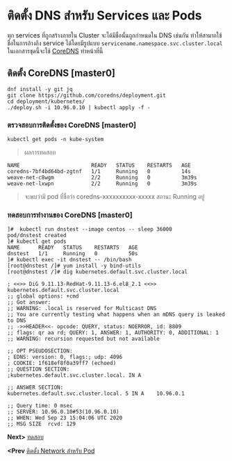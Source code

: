# ติดตั้ง DNS สำหรับ Services และ Pods
ทุก services ที่ถูกสร้างภายใน Cluster จะได้มีชื่อนั้นถูกกำหนดใน DNS เช่นกัน ทำให้สามาถใช้ชื่อในการอ้างถึง service ได้โดยมีรูปแบบ `servicename.namespace.svc.cluster.local` ในเอกสารชุดนี้จะใช้ [CoreDNS](https://coredns.io/) ทำหน้าที่นี้

## ติดตั้ง CoreDNS [master0]
```
dnf install -y git jq
git clone https://github.com/coredns/deployment.git
cd deployment/kubernetes/
./deploy.sh -i 10.96.0.10 | kubectl apply -f -
```
### ตรวจสอบการติดตั้งของ CoreDNS [master0]
```
kubectl get pods -n kube-system
```
> ผลการทดสอบ
```
NAME                       READY   STATUS    RESTARTS   AGE
coredns-7bf4bd64bd-zgtnf   1/1     Running   0          14s
weave-net-c8wgm            2/2     Running   0          3m39s
weave-net-lxwpn            2/2     Running   0          3m39s
```
> จะพบว่ามี pod ที่ชื่อว่า coredns-xxxxxxxxxx-xxxxx สถานะ Running อยู่
### ทดสอบการทำงานของ CoreDNS [master0]
```
]#  kubectl run dnstest --image centos -- sleep 36000
pod/dnstest created
]# kubectl get pods
NAME      READY   STATUS    RESTARTS   AGE
dnstest   1/1     Running   0          50s
]# kubectl exec -it dnstest -- /bin/bash
[root@dnstest /]# yum install -y bind-utils
[root@dnstest /]# dig kubernetes.default.svc.cluster.local

; <<>> DiG 9.11.13-RedHat-9.11.13-6.el8_2.1 <<>> kubernetes.default.svc.cluster.local
;; global options: +cmd
;; Got answer:
;; WARNING: .local is reserved for Multicast DNS
;; You are currently testing what happens when an mDNS query is leaked to DNS
;; ->>HEADER<<- opcode: QUERY, status: NOERROR, id: 8809
;; flags: qr aa rd; QUERY: 1, ANSWER: 1, AUTHORITY: 0, ADDITIONAL: 1
;; WARNING: recursion requested but not available

;; OPT PSEUDOSECTION:
; EDNS: version: 0, flags:; udp: 4096
; COOKIE: 1f618ef8f0a39ff7 (echoed)
;; QUESTION SECTION:
;kubernetes.default.svc.cluster.local. IN A

;; ANSWER SECTION:
kubernetes.default.svc.cluster.local. 5 IN A    10.96.0.1

;; Query time: 0 msec
;; SERVER: 10.96.0.10#53(10.96.0.10)
;; WHEN: Wed Sep 23 15:04:06 UTC 2020
;; MSG SIZE  rcvd: 129

```
**Next>** [ทดสอบ](15-test.md)

**<Prev** [ติดตั้ง Network สำหรับ Pod](13-pod-network.md)

